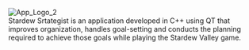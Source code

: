 ![App_Logo_2](https://github.com/user-attachments/assets/b51a9813-be5b-41b8-b6a6-3d3cd693b035)<br/>
Stardew Srtategist is an application developed in C++ using QT that improves organization, handles goal-setting and conducts the planning required to achieve those goals while playing the Stardew Valley game.
